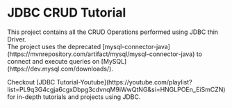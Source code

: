 
# JDBC CRUD Tutorial

<p>This project contains all the CRUD Operations performed using JDBC thin Driver.<br>
The project uses the deprecated [mysql-connector-java](https://mvnrepository.com/artifact/mysql/mysql-connector-java) to connect and execute queries on [MySQL](https://dev.mysql.com/downloads/).
</p>
<p>Checkout [JDBC Tutorial-Youtube](https://youtube.com/playlist?list=PL9q3G4cgja6cgxDbpg3cdvnqM9iWwQtNG&si=HNGLPOEn_EiSmCZN) for in-depth tutorials and projects using JDBC.</p>
